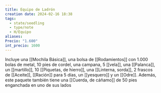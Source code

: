 ```yaml
---
title: Equipo de Ladrón
creation date: 2024-02-16 18:38
tags:
  - state/seedling
  - type/note
  - H/Equipo
aliases: 
Precio: "1.600"
int_precio: 1600
---
```

Incluye una [[Mochila Básica]], una bolsa de [[Rodamientos]] con 1.000 bolas de metal, 10 pies de cordel, una campana, 5 [[vela]], una [[Palanca]], un [[martillo]], 10 [[Piquetas, de hierro]], una [[Linterna, sorda]], 2 frascos de [[Aceite]], [[Ración]] para 5 días, un [[yesquero]] y un [[Odre]]. Además, este paquete también tiene una [[Cuerda, de cáñamo]] de 50 pies enganchada en uno de sus lados
